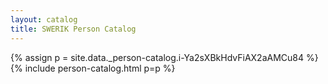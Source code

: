 ```yaml
---
layout: catalog
title: SWERIK Person Catalog
---
```

{% assign p = site.data._person-catalog.i-Ya2sXBkHdvFiAX2aAMCu84 %}
{% include person-catalog.html p=p %}

